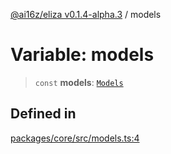 [@ai16z/eliza v0.1.4-alpha.3](../index.md) / models

# Variable: models

> `const` **models**: [`Models`](../type-aliases/Models.md)

## Defined in

[packages/core/src/models.ts:4](https://github.com/TechFromRoot/checkMate/blob/main/checkmate-twitter/packages/core/src/models.ts#L4)
